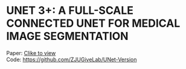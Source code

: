 # UNET 3+: A FULL-SCALE CONNECTED UNET FOR MEDICAL IMAGE SEGMENTATION

Paper: [Clike to view](https://ieeexplore.ieee.org/stamp/stamp.jsp?tp=&arnumber=9053405)<br/>
Code: https://github.com/ZJUGiveLab/UNet-Version

